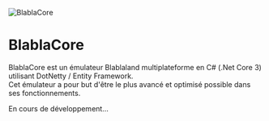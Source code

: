 ![BlablaCore](https://image.noelshack.com/fichiers/2020/14/2/1585670742-blablaland.png)

# BlablaCore
BlablaCore est un émulateur Blablaland multiplateforme en C# (.Net Core 3) utilisant DotNetty / Entity Framework.
<br/>Cet émulateur a pour but d'être le plus avancé et optimisé possible dans ses fonctionnements.

En cours de développement...
